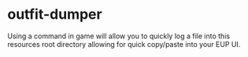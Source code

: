 # outfit-dumper
Using a command in game will allow you to quickly log a file into this resources root directory allowing for quick copy/paste into your EUP UI.
